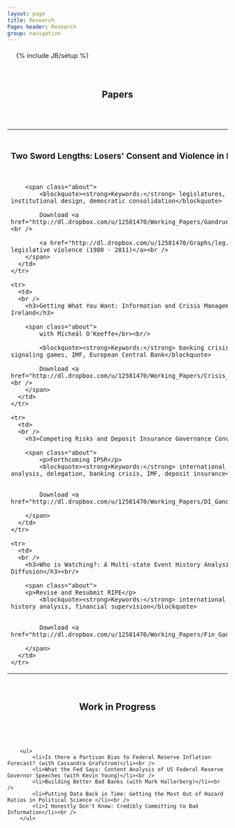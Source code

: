 ```yaml
---
layout: page
title: Research
Pages header: Research 
group: navigation
---
```

{% include JB/setup %}

<style>
    .about { font-size: 11pt; line-height: 200%; }
    li, p { font-size: 11pt; line-height: 125%; margin: 20px; }
</style>

<br />
<h2 style="text-align:center;">
Papers
</h2>
<br />
<br />

<table class="table table-striped">

  <tbody>
    <tr>
      <td>
      <br />
        <h3>Two Sword Lengths: Losers' Consent and Violence in National Legislatures</h3><br/>
        
        <span class="about">
            <blockquote><strong>Keywords:</strong> legislatures, violence, electoral system, institutional design, democratic consolidation</blockquote>

            Download <a href="http://dl.dropbox.com/u/12581470/Working_Papers/Gandrud_Legislative_Violence_WP.pdf">PDF</a><br />

            <a href="http://dl.dropbox.com/u/12581470/Graphs/leg.violence.webpage.html">Map of legislative violence (1980 - 2011)</a><br />
	    </span>
	  </td>
    </tr>
    
    <tr>
      <td>
      <br />
        <h3>Getting What You Want: Information and Crisis Management Policymaking in Korea and Ireland</h3>
        
        <span class="about">
            with Mícheál O'Keeffe</br><br/>
            
            <blockquote><strong>Keywords:</strong> banking crisis, nationalisation, guarantees, signaling games, IMF, European Central Bank</blockquote>
            
            Download <a href="http://dl.dropbox.com/u/12581470/Working_Papers/Crisis_Management_Spring_2011_2_0.pdf">PDF</a><br />        
        </span>
	  </td>
    </tr>   
    
    <tr>
      <td>
      <br />
        <h3>Competing Risks and Deposit Insurance Governance Convergence</h3><br/>
        
        <span class="about">
            <p>Forthcoming IPSR</p>          
            <blockquote><strong>Keywords:</strong> international policy diffusion, competing risks analysis, delegation, banking crisis, IMF, deposit insurance</blockquote>


            Download <a href="http://dl.dropbox.com/u/12581470/Working_Papers/DI_Gandrud_2011.pdf">PDF</a><br />
       
        </span>
	  </td>
    </tr>    
    
    <tr>
      <td>
      <br />
        <h3>Who is Watching?: A Multi-state Event History Analysis of Financial Supervision Governance Diffusion</h3><br/>
        
        <span class="about">  
        <p>Revise and Resubmit RIPE</p>        
            <blockquote><strong>Keywords:</strong> international policy diffusion, multi-state event history analysis, financial supervision</blockquote>


            Download <a href="http://dl.dropbox.com/u/12581470/Working_Papers/Fin_Gandrud_2011.pdf">PDF</a><br />
       
        </span>
	  </td>
    </tr>
    
  </tbody>
</table> 

<br />
<h2 style="text-align:center;">
Work in Progress
</h2>
<br />
<br />

<div class = "well">
      <br />

        <ul>
            <li>Is there a Partisan Bias to Federal Reserve Inflation Forecast? (with Cassandra Grafstrom)</li><br />
            <li>What the Fed Says: Content Analysis of US Federal Reserve Governor Speeches (with Kevin Young)</li><br />
            <li>Building Better Bad Banks (with Mark Hallerberg)</li><br />
            <li>Putting Data Back in Time: Getting the Most Out of Hazard Ratios in Political Science </li><br />
            <li>I Honestly Don't Know: Credibly Committing to Bad Information</li><br />
        </ul>
</div>
    

  
